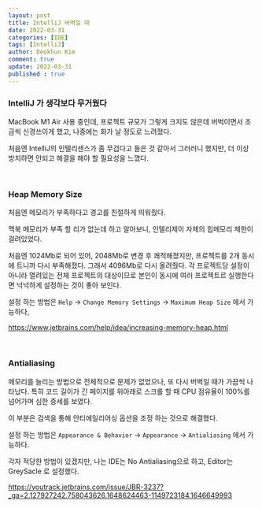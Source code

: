 ```yaml
---
layout: post
title: IntelliJ 버벅일 때
date: 2022-03-31
categories: [IDE]
tags: [IntelliJ]
author: Deokhun Kim
comment: true
update: 2022-03-31
published : true
---
```


### IntelliJ 가 생각보다 무거웠다
MacBook M1 Air 사용 중인데, 프로젝트 규모가 그렇게 크지도 않은데 버벅이면서 조금씩 신경쓰이게 했고, 
나중에는 화가 날 정도로 느려졌다.

처음엔 IntelliJ의 인텔리센스가 좀 무겁다고 들은 것 같아서 그러러니 했지만, 더 이상 방치하면 안되고 해결을 해야 할 필요성을 느꼈다.



<br/>

### Heap Memory Size
처음엔 메모리가 부족하다고 경고를 친절하게 띄워줬다.

맥북 메모리가 부족 할 리가 없는데 하고 알아보니, 인텔리제이 자체의 힙메모리 제한이 걸려있었다.

처음엔 1024Mb로 되어 있어, 2048Mb로 변경 후 쾌적해졌지만, 프로젝트를 2개 동시에 트니까 다시 부족해졌다. 
그래서 4096Mb로 다시 올려줬다. 각 프로젝트당 설정이 아니라 열려있는 전체 프로젝트의 대상이므로 본인이 동시에 여러 프로젝트르 실행한다면 넉넉하게 설정하는 것이 좋아 보인다.

설정 하는 방법은 `Help` -> `Change Memory Settings` -> `Maximum Heap Size` 에서 가능하다,


https://www.jetbrains.com/help/idea/increasing-memory-heap.html


<br/>

### Antialiasing
메모리를 늘리는 방법으로 전체적으로 문제가 없었으나, 또 다시 버벅일 때가 가끔씩 나타났다.
특히 코드 길이가 긴 페이지를 위아래로 스크롤 할 때 CPU 점유율이 100%를 넘어가며 심한 증세를 보였다.

이 부분은 검색을 통해 안티에일리어싱 옵션을 조정 하는 것으로 해결했다.

설정 하는 방법은 `Appearance & Behavior` -> `Appearance` -> `Antialiasing` 에서 가능하다.

각자 적당한 방법이 있겠지만, 나는 IDE는 No Antialiasing으로 하고, Editor는 GreySacle 로 설정했다.

https://youtrack.jetbrains.com/issue/JBR-3237?_ga=2.127927242.758043626.1648624463-1149723184.1646649993



